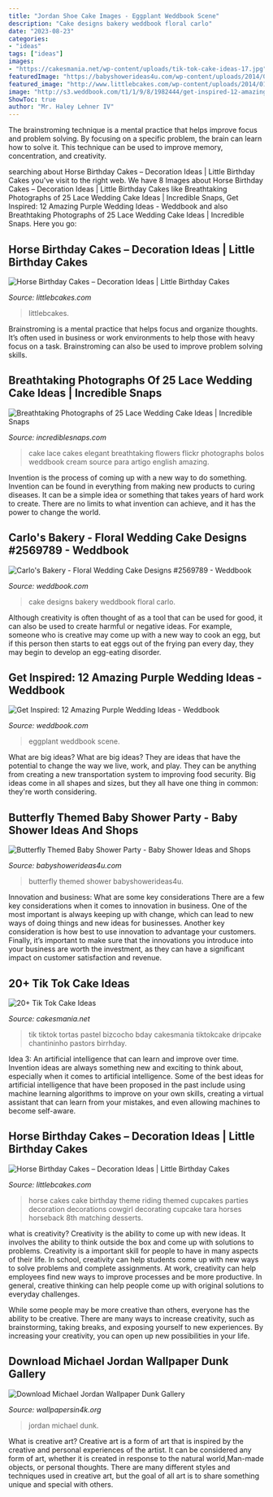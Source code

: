 ```yaml
---
title: "Jordan Shoe Cake Images - Eggplant Weddbook Scene"
description: "Cake designs bakery weddbook floral carlo"
date: "2023-08-23"
categories:
- "ideas"
tags: ["ideas"]
images:
- "https://cakesmania.net/wp-content/uploads/tik-tok-cake-ideas-17.jpg"
featuredImage: "https://babyshowerideas4u.com/wp-content/uploads/2014/01/butterfly-27.jpg"
featured_image: "http://www.littlebcakes.com/wp-content/uploads/2014/01/Horse-Cake-Decorations.jpg"
image: "http://s3.weddbook.com/t1/1/9/8/1982444/get-inspired-12-amazing-purple-wedding-ideas.jpg"
ShowToc: true
author: "Mr. Haley Lehner IV"
---
```



The brainstroming technique is a mental practice that helps improve focus and problem solving. By focusing on a specific problem, the brain can learn how to solve it. This technique can be used to improve memory, concentration, and creativity.

	

		
searching about Horse Birthday Cakes – Decoration Ideas | Little Birthday Cakes you've visit to the right web. We have 8 Images about Horse Birthday Cakes – Decoration Ideas | Little Birthday Cakes like Breathtaking Photographs of 25 Lace Wedding Cake Ideas | Incredible Snaps, Get Inspired: 12 Amazing Purple Wedding Ideas - Weddbook and also Breathtaking Photographs of 25 Lace Wedding Cake Ideas | Incredible Snaps. Here you go:
		
    
## Horse Birthday Cakes – Decoration Ideas | Little Birthday Cakes

<img loading=lazy src="https://www.littlebcakes.com/wp-content/uploads/2014/01/Horse-Cakes-Photos.jpg" onerror="this.onerror=null;this.src='https://tse1.mm.bing.net/th?id=OIP.lv6cPdLYB2nHbfKewK5BXAHaHo&amp;pid=15.1';" alt="Horse Birthday Cakes – Decoration Ideas | Little Birthday Cakes">

_Source: littlebcakes.com_

>littlebcakes. 

	

Brainstroming is a mental practice that helps focus and organize thoughts. It’s often used in business or work environments to help those with heavy focus on a task. Brainstroming can also be used to improve problem solving skills.

    
## Breathtaking Photographs Of 25 Lace Wedding Cake Ideas | Incredible Snaps

<img loading=lazy src="https://www.incrediblesnaps.com/wp-content/uploads/2014/11/Lace-Wedding-Cakes-3.jpg" onerror="this.onerror=null;this.src='https://tse2.mm.bing.net/th?id=OIP.nSkqgVat4w-iWKp4c7WM2gHaLG&amp;pid=15.1';" alt="Breathtaking Photographs of 25 Lace Wedding Cake Ideas | Incredible Snaps">

_Source: incrediblesnaps.com_

>cake lace cakes elegant breathtaking flowers flickr photographs bolos weddbook cream source para artigo english amazing. 

	

Invention is the process of coming up with a new way to do something. Invention can be found in everything from making new products to curing diseases. It can be a simple idea or something that takes years of hard work to create. There are no limits to what invention can achieve, and it has the power to change the world.

    
## Carlo&#039;s Bakery - Floral Wedding Cake Designs #2569789 - Weddbook

<img loading=lazy src="http://s3.weddbook.me/t1/2/5/6/2569789/carlos-bakery-floral-wedding-cake-designs.jpg" onerror="this.onerror=null;this.src='https://tse4.mm.bing.net/th?id=OIP.NpYgozpmnygiOlsN7RoHPgHaMB&amp;pid=15.1';" alt="Carlo&#039;s Bakery - Floral Wedding Cake Designs #2569789 - Weddbook">

_Source: weddbook.com_

>cake designs bakery weddbook floral carlo. 

	

Although creativity is often thought of as a tool that can be used for good, it can also be used to create harmful or negative ideas. For example, someone who is creative may come up with a new way to cook an egg, but if this person then starts to eat eggs out of the frying pan every day, they may begin to develop an egg-eating disorder.

    
## Get Inspired: 12 Amazing Purple Wedding Ideas - Weddbook

<img loading=lazy src="http://s3.weddbook.com/t1/1/9/8/1982444/get-inspired-12-amazing-purple-wedding-ideas.jpg" onerror="this.onerror=null;this.src='https://tse4.mm.bing.net/th?id=OIP.V9n-4y_BMn0RA2hm3h3MkwHaLH&amp;pid=15.1';" alt="Get Inspired: 12 Amazing Purple Wedding Ideas - Weddbook">

_Source: weddbook.com_

>eggplant weddbook scene. 

	

What are big ideas?
What are big ideas? They are ideas that have the potential to change the way we live, work, and play. They can be anything from creating a new transportation system to improving food security. Big ideas come in all shapes and sizes, but they all have one thing in common: they're worth considering.

    
## Butterfly Themed Baby Shower Party - Baby Shower Ideas And Shops

<img loading=lazy src="https://babyshowerideas4u.com/wp-content/uploads/2014/01/butterfly-27.jpg" onerror="this.onerror=null;this.src='https://tse3.mm.bing.net/th?id=OIP.tQrcbjjd-DfhwxpPWCO6CAHaLG&amp;pid=15.1';" alt="Butterfly Themed Baby Shower Party - Baby Shower Ideas and Shops">

_Source: babyshowerideas4u.com_

>butterfly themed shower babyshowerideas4u. 

	

Innovation and business: What are some key considerations
There are a few key considerations when it comes to innovation in business. One of the most important is always keeping up with change, which can lead to new ways of doing things and new ideas for businesses. Another key consideration is how best to use innovation to advantage your customers. Finally, it’s important to make sure that the innovations you introduce into your business are worth the investment, as they can have a significant impact on customer satisfaction and revenue.

    
## 20+ Tik Tok Cake Ideas

<img loading=lazy src="https://cakesmania.net/wp-content/uploads/tik-tok-cake-ideas-17.jpg" onerror="this.onerror=null;this.src='https://tse3.mm.bing.net/th?id=OIP.1VX8QW4qAG5P-fH3mdG2pQHaNK&amp;pid=15.1';" alt="20+ Tik Tok Cake Ideas">

_Source: cakesmania.net_

>tik tiktok tortas pastel bizcocho bday cakesmania tiktokcake dripcake chantininho pastors birrhday. 

	

Idea 3: An artificial intelligence that can learn and improve over time.
Invention ideas are always something new and exciting to think about, especially when it comes to artificial intelligence. Some of the best ideas for artificial intelligence that have been proposed in the past include using machine learning algorithms to improve on your own skills, creating a virtual assistant that can learn from your mistakes, and even allowing machines to become self-aware.

    
## Horse Birthday Cakes – Decoration Ideas | Little Birthday Cakes

<img loading=lazy src="http://www.littlebcakes.com/wp-content/uploads/2014/01/Horse-Cake-Decorations.jpg" onerror="this.onerror=null;this.src='https://tse4.mm.bing.net/th?id=OIP.4Ac7tCyMWtoXCQ7ok_iQRQHaKV&amp;pid=15.1';" alt="Horse Birthday Cakes – Decoration Ideas | Little Birthday Cakes">

_Source: littlebcakes.com_

>horse cakes cake birthday theme riding themed cupcakes parties decoration decorations cowgirl decorating cupcake tara horses horseback 8th matching desserts. 

	

what is creativity?
Creativity is the ability to come up with new ideas. It involves the ability to think outside the box and come up with solutions to problems.
Creativity is a important skill for people to have in many aspects of their life. In school, creativity can help students come up with new ways to solve problems and complete assignments. At work, creativity can help employees find new ways to improve processes and be more productive. In general, creative thinking can help people come up with original solutions to everyday challenges.

While some people may be more creative than others, everyone has the ability to be creative. There are many ways to increase creativity, such as brainstorming, taking breaks, and exposing yourself to new experiences. By increasing your creativity, you can open up new possibilities in your life.

    
## Download Michael Jordan Wallpaper Dunk Gallery

<img loading=lazy src="http://www.wallpapersin4k.org/wp-content/uploads/2017/04/Michael-Jordan-Wallpaper-Dunk-17.jpg" onerror="this.onerror=null;this.src='https://tse4.mm.bing.net/th?id=OIP.Ft5y8LypV6ceR65hymHvYwHaFj&amp;pid=15.1';" alt="Download Michael Jordan Wallpaper Dunk Gallery">

_Source: wallpapersin4k.org_

>jordan michael dunk. 

	

What is creative art?
Creative art is a form of art that is inspired by the creative and personal experiences of the artist. It can be considered any form of art, whether it is created in response to the natural world,Man-made objects, or personal thoughts. There are many different styles and techniques used in creative art, but the goal of all art is to share something unique and special with others.

